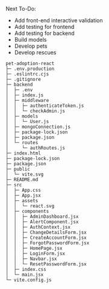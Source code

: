 Next To-Do:

- Add front-end interactive validation
- Add testing for frontend
- Add testing for backend
- Build models
- Develop pets
- Develop rescues

```
pet-adoption-react
├─ .env.production
├─ .eslintrc.cjs
├─ .gitignore
├─ backend
│  ├─ .env
│  ├─ index.js
│  ├─ middleware
│  │  ├─ authenticateToken.js
│  │  └─ checkAdmin.js
│  ├─ models
│  │  └─ User.js
│  ├─ mongoConnection.js
│  ├─ package-lock.json
│  ├─ package.json
│  └─ routes
│     └─ authRoutes.js
├─ index.html
├─ package-lock.json
├─ package.json
├─ public
│  └─ vite.svg
├─ README.md
├─ src
│  ├─ App.css
│  ├─ App.jsx
│  ├─ assets
│  │  └─ react.svg
│  ├─ components
│  │  ├─ AdminDashboard.jsx
│  │  ├─ AlertComponent.jsx
│  │  ├─ AuthContext.jsx
│  │  ├─ ChangeDetailsForm.jsx
│  │  ├─ CreateAccountForm.jsx
│  │  ├─ ForgotPasswordForm.jsx
│  │  ├─ HomePage.jsx
│  │  ├─ LoginForm.jsx
│  │  ├─ Navbar.jsx
│  │  └─ ResetPasswordForm.jsx
│  ├─ index.css
│  └─ main.jsx
└─ vite.config.js

```
